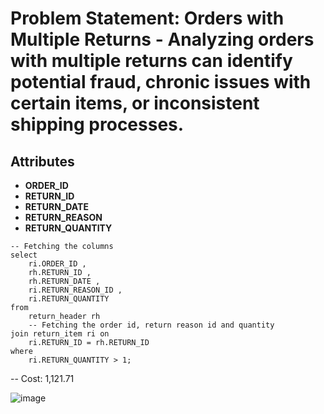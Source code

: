 # Problem Statement:  Orders with Multiple Returns - Analyzing orders with multiple returns can identify potential fraud, chronic issues with certain items, or inconsistent shipping processes.

## Attributes
- **ORDER_ID**
- **RETURN_ID**
- **RETURN_DATE**
- **RETURN_REASON**
- **RETURN_QUANTITY**

```
-- Fetching the columns
select
	ri.ORDER_ID ,
	rh.RETURN_ID ,
	rh.RETURN_DATE ,
	ri.RETURN_REASON_ID ,
	ri.RETURN_QUANTITY
from
	return_header rh
	-- Fetching the order id, return reason id and quantity
join return_item ri on
	ri.RETURN_ID = rh.RETURN_ID
where
	ri.RETURN_QUANTITY > 1;
```

-- Cost: 1,121.71

![image](https://github.com/user-attachments/assets/c9a7256e-a2ac-467b-ad80-988d23a4c671)
